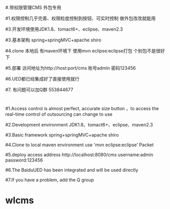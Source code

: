 #.带权限管理CMS 外包专用

#1.权限控制几乎完善、权限粒度控制到按钮、可实时控制 做外包改改就能用

#3.开发环境使用JDK1.8、tomact6+、eclipse、maven2.3

#3.基本架构 spring+springMVC+apache shiro

#4.clone 本地后 有maven环境下 使用mvn eclipse:eclipse打包 个别包不是很好下

#5.部署 访问地址为http://host:port/cms 账号admin 密码123456

#6.UED都已经集成好了直接使用就行 

#7. 有问题可以加Q群 553844677

#
#
#
#


#1.Access control is almost perfect, accurate size button ，to access the real-time control of outsourcing can change to use

#2.Development environment JDK1.8、tomact6+、eclipse、maven2.3

#3.Basic framework  spring+springMVC+apache shiro

#4.Clone to local maven environment use 'mvn eclipse:eclipse' Packet

#5.deploy access address http://localhost:8080/cms username:admin password:123456

#6.The BaiduUED has been integrated and will be used directly

#7.If you have a problem, add the Q group


# wlcms
